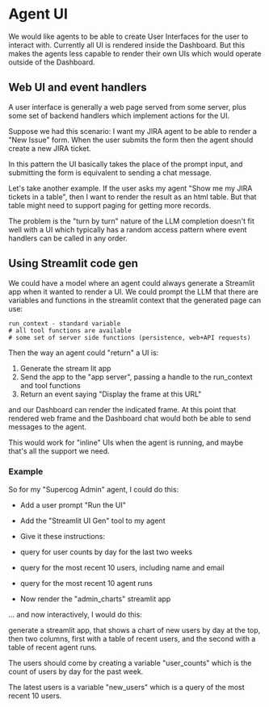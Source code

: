 # Agent UI

We would like agents to be able to create User Interfaces for the user to interact with.
Currently all UI is rendered inside the Dashboard. But this makes the agents less
capable to render their own UIs which would operate outside of the Dashboard.

## Web UI and event handlers

A user interface is generally a web page served from some server, plus some
set of backend handlers which implement actions for the UI.

Suppose we had this scenario: I want my JIRA agent to be able to render a
"New Issue" form. When the user submits the form then the agent should create a new
JIRA ticket.

In this pattern the UI basically takes the place of the prompt input, and submitting
the form is equivalent to sending a chat message.

Let's take another example. If the user asks my agent "Show me my JIRA tickets in a table",
then I want to render the result as an html table. But that table might need to support
paging for getting more records.

The problem is the "turn by turn" nature of the LLM completion doesn't fit well with
a UI which typically has a random access pattern where event handlers can be called in 
any order.

## Using Streamlit code gen

We could have a model where an agent could always generate a Streamlit app when it
wanted to render a UI. We could prompt the LLM that there are variables and functions
in the streamlit context that the generated page can use:

    run_context - standard variable
    # all tool functions are available
    # some set of server side functions (persistence, web+API requests)

Then the way an agent could "return" a UI is:

1. Generate the stream lit app
2. Send the app to the "app server", passing a handle to the run_context and tool functions
3. Return an event saying "Display the frame at this URL"

and our Dashboard can render the indicated frame. At this point that rendered web frame
and the Dashboard chat would both be able to send messages to the agent.

This would work for "inline" UIs when the agent is running, and maybe that's all the
support we need. 

### Example

So for my "Supercog Admin" agent, I could do this:

- Add a user prompt "Run the UI"
- Add the "Streamlit UI Gen" tool to my agent

- Give it these instructions:

- query for user counts by day for the last two weeks
- query for the most recent 10 users, including name and email
- query for the most recent 10 agent runs
- Now render the "admin_charts" streamlit app

... and now interactively, I would do this:

generate a streamlit app, that shows a chart of new users by day at the top,
then two columns, first with a table of recent users, and the second with
a table of recent agent runs.

The users should come by creating a variable "user_counts" which is the
count of users by day for the past week.

The latest users is a variable "new_users" which is a query of the most recent 10 users.
